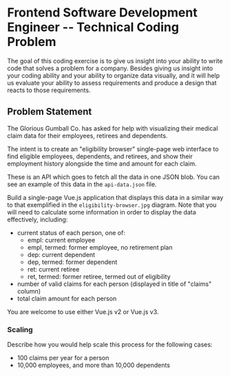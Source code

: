 # Frontend Software Development Engineer -- Technical Coding Problem

The  goal of  this coding  exercise is  to give  us insight  into your
ability to  write code that solves  a problem for a  company.  Besides
giving  us  insight into  your  coding  ability  and your  ability  to
organize data visually,  and it will help us evaluate  your ability to
assess  requirements  and  produce  a  design  that  reacts  to  those
requirements.


## Problem Statement

The Glorious Gumball Co. has asked for help with visualizing their
medical claim data for their employees, retirees and dependents.

The intent is to create an "eligibility browser" single-page web
interface to find eligible employees, dependents, and retirees, and
show their employment history alongside the time and amount for each
claim.

These is an API which goes to fetch all the data in one JSON blob.
You can see an example of this data in the `api-data.json` file.

Build a single-page Vue.js application that displays this data in a
similar way to that exemplified in the `eligibility-browser.jpg`
diagram.  Note that you will need to calculate some information in
order to display the data effectively, including:

* current status of each person, one of:
  * empl: current employee
  * empl, termed: former employee, no retirement plan
  * dep: current dependent
  * dep, termed: former dependent
  * ret: current retiree
  * ret, termed: former retiree, termed out of eligibility
* number of valid claims for each person (displayed in title of
    "claims" column)
* total claim amount for each person

You are welcome to use either Vue.js v2 or Vue.js v3.


### Scaling

Describe how you would help scale this process for the following
cases:
* 100 claims per year for a person
* 10,000 employees, and more than 10,000 dependents
